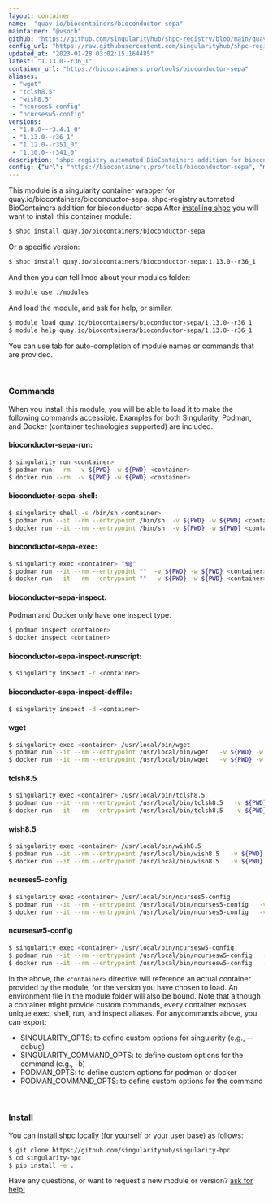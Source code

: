 ```yaml
---
layout: container
name:  "quay.io/biocontainers/bioconductor-sepa"
maintainer: "@vsoch"
github: "https://github.com/singularityhub/shpc-registry/blob/main/quay.io/biocontainers/bioconductor-sepa/container.yaml"
config_url: "https://raw.githubusercontent.com/singularityhub/shpc-registry/main/quay.io/biocontainers/bioconductor-sepa/container.yaml"
updated_at: "2023-01-28 03:02:15.164485"
latest: "1.13.0--r36_1"
container_url: "https://biocontainers.pro/tools/bioconductor-sepa"
aliases:
 - "wget"
 - "tclsh8.5"
 - "wish8.5"
 - "ncurses5-config"
 - "ncursesw5-config"
versions:
 - "1.8.0--r3.4.1_0"
 - "1.13.0--r36_1"
 - "1.12.0--r351_0"
 - "1.10.0--r341_0"
description: "shpc-registry automated BioContainers addition for bioconductor-sepa"
config: {"url": "https://biocontainers.pro/tools/bioconductor-sepa", "maintainer": "@vsoch", "description": "shpc-registry automated BioContainers addition for bioconductor-sepa", "latest": {"1.13.0--r36_1": "sha256:b6e8c4eaf5522bcd32ee9a9d692c2e66271172bebc54e4ce40dc6586c2581399"}, "tags": {"1.8.0--r3.4.1_0": "sha256:56e29c4a2e3ed957c0cc6e8fd6fc6c973ccb02ed057fd7ca8524f4d0f5275bfd", "1.13.0--r36_1": "sha256:b6e8c4eaf5522bcd32ee9a9d692c2e66271172bebc54e4ce40dc6586c2581399", "1.12.0--r351_0": "sha256:e511e91c9a1e035773916fce6b162c2a9eaded3f1ebffb8b6f036251e7fe76f2", "1.10.0--r341_0": "sha256:44d20488c899f3d282964d0299fdb5db0747a63ff40fbf3d16adca43486f95fe"}, "docker": "quay.io/biocontainers/bioconductor-sepa", "aliases": {"wget": "/usr/local/bin/wget", "tclsh8.5": "/usr/local/bin/tclsh8.5", "wish8.5": "/usr/local/bin/wish8.5", "ncurses5-config": "/usr/local/bin/ncurses5-config", "ncursesw5-config": "/usr/local/bin/ncursesw5-config"}}
---
```


This module is a singularity container wrapper for quay.io/biocontainers/bioconductor-sepa.
shpc-registry automated BioContainers addition for bioconductor-sepa
After [installing shpc](#install) you will want to install this container module:


```bash
$ shpc install quay.io/biocontainers/bioconductor-sepa
```

Or a specific version:

```bash
$ shpc install quay.io/biocontainers/bioconductor-sepa:1.13.0--r36_1
```

And then you can tell lmod about your modules folder:

```bash
$ module use ./modules
```

And load the module, and ask for help, or similar.

```bash
$ module load quay.io/biocontainers/bioconductor-sepa/1.13.0--r36_1
$ module help quay.io/biocontainers/bioconductor-sepa/1.13.0--r36_1
```

You can use tab for auto-completion of module names or commands that are provided.

<br>

### Commands

When you install this module, you will be able to load it to make the following commands accessible.
Examples for both Singularity, Podman, and Docker (container technologies supported) are included.

#### bioconductor-sepa-run:

```bash
$ singularity run <container>
$ podman run --rm  -v ${PWD} -w ${PWD} <container>
$ docker run --rm  -v ${PWD} -w ${PWD} <container>
```

#### bioconductor-sepa-shell:

```bash
$ singularity shell -s /bin/sh <container>
$ podman run --it --rm --entrypoint /bin/sh  -v ${PWD} -w ${PWD} <container>
$ docker run --it --rm --entrypoint /bin/sh  -v ${PWD} -w ${PWD} <container>
```

#### bioconductor-sepa-exec:

```bash
$ singularity exec <container> "$@"
$ podman run --it --rm --entrypoint ""  -v ${PWD} -w ${PWD} <container> "$@"
$ docker run --it --rm --entrypoint ""  -v ${PWD} -w ${PWD} <container> "$@"
```

#### bioconductor-sepa-inspect:

Podman and Docker only have one inspect type.

```bash
$ podman inspect <container>
$ docker inspect <container>
```

#### bioconductor-sepa-inspect-runscript:

```bash
$ singularity inspect -r <container>
```

#### bioconductor-sepa-inspect-deffile:

```bash
$ singularity inspect -d <container>
```


#### wget

```bash
$ singularity exec <container> /usr/local/bin/wget
$ podman run --it --rm --entrypoint /usr/local/bin/wget   -v ${PWD} -w ${PWD} <container> -c " $@"
$ docker run --it --rm --entrypoint /usr/local/bin/wget   -v ${PWD} -w ${PWD} <container> -c " $@"
```


#### tclsh8.5

```bash
$ singularity exec <container> /usr/local/bin/tclsh8.5
$ podman run --it --rm --entrypoint /usr/local/bin/tclsh8.5   -v ${PWD} -w ${PWD} <container> -c " $@"
$ docker run --it --rm --entrypoint /usr/local/bin/tclsh8.5   -v ${PWD} -w ${PWD} <container> -c " $@"
```


#### wish8.5

```bash
$ singularity exec <container> /usr/local/bin/wish8.5
$ podman run --it --rm --entrypoint /usr/local/bin/wish8.5   -v ${PWD} -w ${PWD} <container> -c " $@"
$ docker run --it --rm --entrypoint /usr/local/bin/wish8.5   -v ${PWD} -w ${PWD} <container> -c " $@"
```


#### ncurses5-config

```bash
$ singularity exec <container> /usr/local/bin/ncurses5-config
$ podman run --it --rm --entrypoint /usr/local/bin/ncurses5-config   -v ${PWD} -w ${PWD} <container> -c " $@"
$ docker run --it --rm --entrypoint /usr/local/bin/ncurses5-config   -v ${PWD} -w ${PWD} <container> -c " $@"
```


#### ncursesw5-config

```bash
$ singularity exec <container> /usr/local/bin/ncursesw5-config
$ podman run --it --rm --entrypoint /usr/local/bin/ncursesw5-config   -v ${PWD} -w ${PWD} <container> -c " $@"
$ docker run --it --rm --entrypoint /usr/local/bin/ncursesw5-config   -v ${PWD} -w ${PWD} <container> -c " $@"
```



In the above, the `<container>` directive will reference an actual container provided
by the module, for the version you have chosen to load. An environment file in the
module folder will also be bound. Note that although a container
might provide custom commands, every container exposes unique exec, shell, run, and
inspect aliases. For anycommands above, you can export:

 - SINGULARITY_OPTS: to define custom options for singularity (e.g., --debug)
 - SINGULARITY_COMMAND_OPTS: to define custom options for the command (e.g., -b)
 - PODMAN_OPTS: to define custom options for podman or docker
 - PODMAN_COMMAND_OPTS: to define custom options for the command

<br>

### Install

You can install shpc locally (for yourself or your user base) as follows:

```bash
$ git clone https://github.com/singularityhub/singularity-hpc
$ cd singularity-hpc
$ pip install -e .
```

Have any questions, or want to request a new module or version? [ask for help!](https://github.com/singularityhub/singularity-hpc/issues)